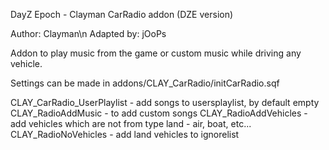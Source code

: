 DayZ Epoch - Clayman CarRadio addon (DZE version)

Author: Clayman\n
Adapted by: jOoPs

Addon to play music from the game or custom music while driving any vehicle.

Settings can be made in addons/CLAY_CarRadio/initCarRadio.sqf

CLAY_CarRadio_UserPlaylist - add songs to usersplaylist, by default empty
CLAY_RadioAddMusic - to add custom songs
CLAY_RadioAddVehicles - add vehicles which are not from type land - air, boat, etc...
CLAY_RadioNoVehicles - add land vehicles to ignorelist

